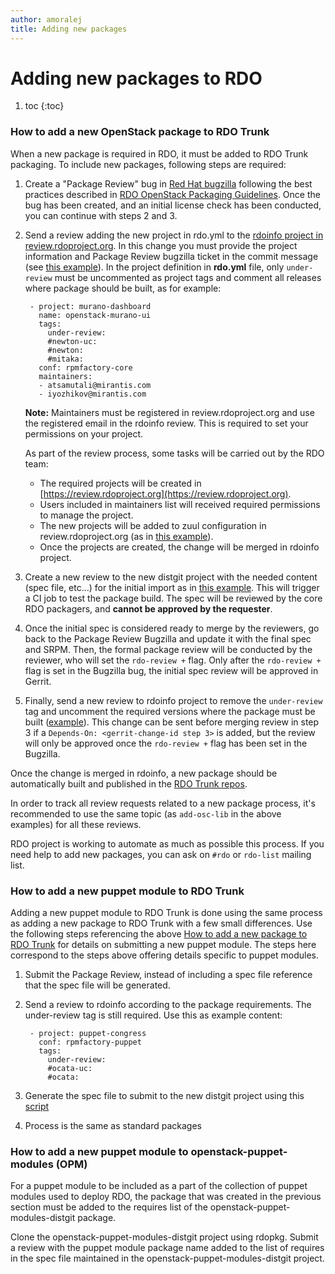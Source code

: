 ```yaml
---
author: amoralej
title: Adding new packages
---
```


# Adding new packages to RDO

1. toc
{:toc}


### How to add a new OpenStack package to RDO Trunk

When a new package is required in RDO, it must be added to RDO Trunk packaging.
To include new packages, following steps are required:

1. Create a "Package Review" bug in [Red Hat bugzilla](https://bugzilla.redhat.com/)
following the best practices described in [RDO OpenStack Packaging Guidelines](/documentation/rdo-packaging-guidelines/). Once the bug has been created, and an initial license check has been conducted, you can continue with steps 2 and 3.

2. Send a review adding the new project in rdo.yml to the [rdoinfo project in
review.rdoproject.org](https://review.rdoproject.org/r/#/q/project:rdoinfo). In
this change you must provide the project information and Package Review bugzilla
ticket in the commit message (see [this example](https://review.rdoproject.org/r/#/c/1408/)).
In the project definition in **rdo.yml** file, only `under-review` must be uncommented as project tags
and comment all releases where package should be built, as for example:
    
        - project: murano-dashboard
          name: openstack-murano-ui
          tags:
            under-review:
            #newton-uc:
            #newton:
            #mitaka:
          conf: rpmfactory-core
          maintainers:
          - atsamutali@mirantis.com
          - iyozhikov@mirantis.com
     
    **Note:** Maintainers must be registered in review.rdoproject.org and use the registered email in the rdoinfo review.
    This is required to set your permissions on your project.

    As part of the review process, some tasks will be carried out by the RDO team:

    * The required projects will be created in [https://review.rdoproject.org](https://review.rdoproject.org).
    * Users included in maintainers list will received required permissions to manage the project.
    * The new projects will be added to zuul configuration in review.rdoproject.org
    (as in [this example](https://review.rdoproject.org/r/#/c/1418/)).
    * Once the projects are created, the change will be merged in rdoinfo project.

3. Create a new review to the new distgit project with the needed content (spec
file, etc...) for the initial import as in [this example](https://review.rdoproject.org/r/#/c/7645/).
This will trigger a CI job to test the package build. The spec will be reviewed by the
core RDO packagers, and **cannot be approved by the requester**.

4. Once the initial spec is considered ready to merge by the reviewers, go back to the Package Review
Bugzilla and update it with the final spec and SRPM. Then, the formal package 
review will be conducted by the reviewer, who will set the `rdo-review +` flag. Only after
the `rdo-review +` flag is set in the Bugzilla bug, the initial spec review will be approved
in Gerrit.

5. Finally, send a new review to rdoinfo project to remove the `under-review` tag and uncomment the required versions where the package must be built ([example](https://review.rdoproject.org/r/#/c/1422/)).
This change can be sent before merging review in step 3 if a `Depends-On: <gerrit-change-id step 3>`
is added, but the review will only be approved once the `rdo-review +` flag has been
set in the Bugzilla.

Once the change is merged in rdoinfo, a new package should be automatically built
and published in the [RDO Trunk repos](http://trunk.rdoproject.org/centos7-master/report.html).

In order to track all review requests related to a new package process, it's recommended
to use the same topic (as `add-osc-lib` in the above examples) for all these reviews.

RDO project is working to automate as much as possible this process. If you need
help to add new packages, you can ask on `#rdo` or `rdo-list` mailing list.

<a id="#rdo-pkg-guide"></a>

### How to add a new puppet module to RDO Trunk

Adding a new puppet module to RDO Trunk is done using the same process as adding a new
package to RDO Trunk with a few small differences. Use the following steps referencing the above
[How to add a new package to RDO Trunk](#how-to-add-a-new-openstack-package-to-rdo-trunk)
for details on submitting a new puppet module. The steps here correspond to the
steps above offering details specific to puppet modules.

1. Submit the Package Review, instead of including a spec file reference that the
spec file will be generated.

2. Send a review to rdoinfo according to the package requirements. The under-review tag
is still required. Use this as example content:

        - project: puppet-congress
          conf: rpmfactory-puppet
          tags:
            under-review:
            #ocata-uc:
            #ocata:

3. Generate the spec file to submit to the new distgit project using this [script](https://github.com/strider/opm-toolbox)

4. Process is the same as standard packages

### How to add a new puppet module to openstack-puppet-modules (OPM)

For a puppet module to be included as a part of the collection of puppet
modules used to deploy RDO, the package that was created in the previous
section must be added to the requires list of the
openstack-puppet-modules-distgit package.

Clone the openstack-puppet-modules-distgit project using rdopkg. Submit a
review with the puppet module package name added to the list of requires in
the spec file maintained in the openstack-puppet-modules-distgit project.

